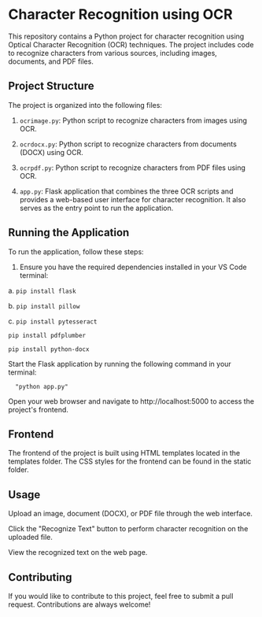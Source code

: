 # Character Recognition using OCR

This repository contains a Python project for character recognition using Optical Character Recognition (OCR) techniques. The project includes code to recognize characters from various sources, including images, documents, and PDF files.

## Project Structure

The project is organized into the following files:

1. `ocrimage.py`: Python script to recognize characters from images using OCR.

2. `ocrdocx.py`: Python script to recognize characters from documents (DOCX) using OCR.

3. `ocrpdf.py`: Python script to recognize characters from PDF files using OCR.

4. `app.py`: Flask application that combines the three OCR scripts and provides a web-based user interface for character recognition. It also serves as the entry point to run the application.

## Running the Application

To run the application, follow these steps:

1. Ensure you have the required dependencies installed in your VS Code terminal:

  a. `pip install flask`
   
  b. `pip install pillow`

  c. `pip install pytesseract`

   `pip install pdfplumber`

   `pip install python-docx`

   

Start the Flask application by running the following command in your terminal:

      "python app.py"


Open your web browser and navigate to http://localhost:5000 to access the project's frontend.


## Frontend
The frontend of the project is built using HTML templates located in the templates folder. The CSS styles for the frontend can be found in the static folder.

## Usage
Upload an image, document (DOCX), or PDF file through the web interface.

Click the "Recognize Text" button to perform character recognition on the uploaded file.

View the recognized text on the web page.

## Contributing
If you would like to contribute to this project, feel free to submit a pull request. Contributions are always welcome!
